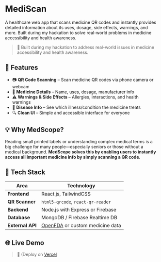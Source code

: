 # MediScan
A healthcare web app that scans medicine QR codes and instantly provides detailed information about its uses, dosage, side effects, warnings, and more. Built during my hackation to solve real-world problems in medicine accessibility and health awareness.

> 🔨 Built during my hackation to address real-world issues in medicine accessibility and health awareness.



## 🌟 Features

- 📷 **QR Code Scanning** – Scan medicine QR codes via phone camera or webcam
- 💊 **Medicine Details** – Name, uses, dosage, manufacturer info
- ⚠️ **Warnings & Side Effects** – Allergies, interactions, and health warnings
- 🦠 **Disease Info** – See which illness/condition the medicine treats
- 🔍 **Clean UI** – Simple and accessible interface for everyone



## 💡 Why MedScope?

Reading small printed labels or understanding complex medical terms is a big challenge for many people—especially seniors or those without a medical background. **MedScope solves this by enabling users to instantly access all important medicine info by simply scanning a QR code.**



## 🚀 Tech Stack

| Area | Technology |
|------|------------|
| **Frontend** | React.js, TailwindCSS |
| **QR Scanner** | `html5-qrcode`, `react-qr-reader` |
| **Backend** | Node.js with Express or Firebase |
| **Database** | MongoDB / Firebase Realtime DB |
| **External API** | [OpenFDA](https://open.fda.gov/apis/drug/) or custom medicine data |



## 🌐 Live Demo

> 🔗 (Deploy on [Vercel](https://mediscan-flame.vercel.app/)


